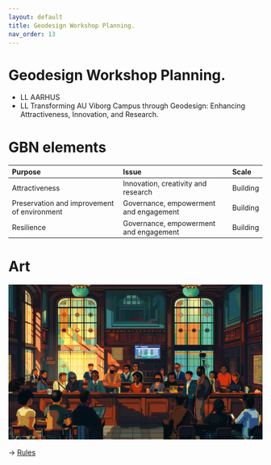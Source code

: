 ```yaml
---
layout: default
title: Geodesign Workshop Planning.
nav_order: 13
---
```


# Geodesign Workshop Planning.

* LL AARHUS
* LL Transforming AU Viborg Campus through Geodesign: Enhancing Attractiveness, Innovation, and Research.


# GBN elements

| Purpose                                     | Issue                                  | Scale    |
|:--------------------------------------------|:---------------------------------------|:---------|
| Attractiveness                              | Innovation, creativity and research    | Building |
| Preservation and improvement of environment | Governance, empowerment and engagement | Building |
| Resilience                                  | Governance, empowerment and engagement | Building |

# Art

![](art/GWP.png)




-> [Rules](rules.md)
